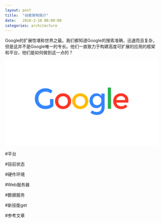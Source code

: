 ```yaml
---
layout: post
title:  "谷歌架构简介"
date:   2016-2-18 00:00:00
categories: architecture
---
```


Google的扩展性堪称世界之最。我们都知道Google的搜索准确，迅速而且复杂，但是这并不是Google唯一的专长。他们一直致力于构建高度可扩展的应用的框架和平台，他们是如何做到这一点的？

![Google](/assets/images/posts/google-logo.jpg)

<!--more-->

#平台  

#目前状态  


#硬件环境


#Web服务器


#数据服务  


#新技能get  


#参考文章  